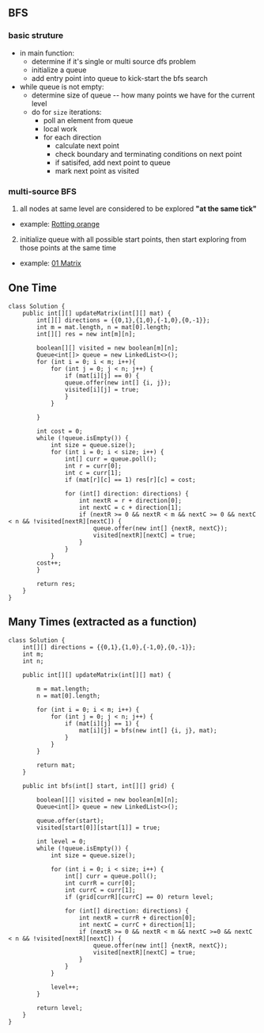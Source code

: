 ## BFS

### basic struture
- in main function:
  - determine if it's single or multi source dfs problem
  - initialize a queue
  - add entry point into queue to kick-start the bfs search
- while queue is not empty: 
   - determine size of queue -- how many points we have for the current level
   - do for ```size``` iterations: 
      - poll an element from queue
      - local work
      - for each direction
        - calculate next point
        - check boundary and terminating conditions on next point
        - if satisifed, add next point to queue
        - mark next point as visited

 ### multi-source BFS
 1. all nodes at same level are considered to be explored **"at the same tick"**
 - example: [Rotting orange](https://leetcode.com/problems/rotting-oranges/)
 2. initialize queue with all possible start points, then start exploring from those points at the same time
 - example: [01 Matrix](https://leetcode.com/problems/01-matrix/)

## One Time
```
class Solution {
    public int[][] updateMatrix(int[][] mat) {
        int[][] directions = {{0,1},{1,0},{-1,0},{0,-1}};
        int m = mat.length, n = mat[0].length;
        int[][] res = new int[m][n];
        
        boolean[][] visited = new boolean[m][n];
        Queue<int[]> queue = new LinkedList<>();
        for (int i = 0; i < m; i++){
            for (int j = 0; j < n; j++) {
                if (mat[i][j] == 0) {
                queue.offer(new int[] {i, j});
                visited[i][j] = true;
                }
            }
            
        }
        
        int cost = 0;
        while (!queue.isEmpty()) {
            int size = queue.size();
            for (int i = 0; i < size; i++) {
                int[] curr = queue.poll();
                int r = curr[0];
                int c = curr[1];
                if (mat[r][c] == 1) res[r][c] = cost;
                
                for (int[] direction: directions) {
                    int nextR = r + direction[0];
                    int nextC = c + direction[1];
                    if (nextR >= 0 && nextR < m && nextC >= 0 && nextC < n && !visited[nextR][nextC]) { 
                        queue.offer(new int[] {nextR, nextC});
                        visited[nextR][nextC] = true;
                    }
                }
            }
        cost++;  
        }
        
        return res;
    }
}
```

## Many Times (extracted as a function)
```
class Solution {
    int[][] directions = {{0,1},{1,0},{-1,0},{0,-1}};
    int m; 
    int n;
    
    public int[][] updateMatrix(int[][] mat) {
        
        m = mat.length;
        n = mat[0].length;
        
        for (int i = 0; i < m; i++) {
            for (int j = 0; j < n; j++) {
                if (mat[i][j] == 1) {
                    mat[i][j] = bfs(new int[] {i, j}, mat);
                }
            }
        }
        
        return mat;
    }
    
    public int bfs(int[] start, int[][] grid) {
 
        boolean[][] visited = new boolean[m][n];
        Queue<int[]> queue = new LinkedList<>();
        
        queue.offer(start);
        visited[start[0]][start[1]] = true;
        
        int level = 0;
        while (!queue.isEmpty()) {
            int size = queue.size();
            
            for (int i = 0; i < size; i++) {
                int[] curr = queue.poll();
                int currR = curr[0];
                int currC = curr[1];
                if (grid[currR][currC] == 0) return level;
                
                for (int[] direction: directions) {
                    int nextR = currR + direction[0];
                    int nextC = currC + direction[1];
                    if (nextR >= 0 && nextR < m && nextC >=0 && nextC < n && !visited[nextR][nextC]) {
                        queue.offer(new int[] {nextR, nextC});
                        visited[nextR][nextC] = true;
                    }
                }
            }
            
            level++;
        }
        
        return level;
    }
}
```
